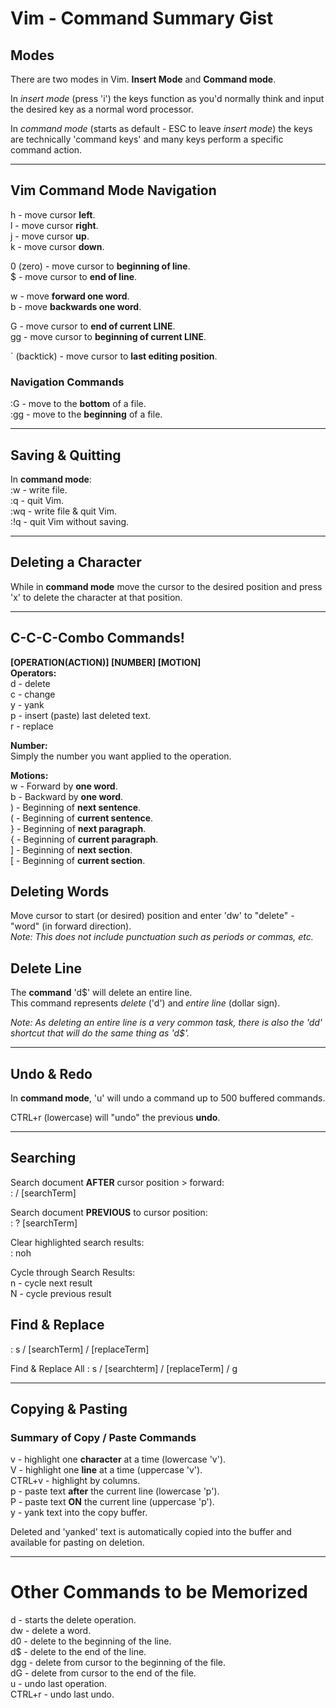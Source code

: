 # Vim - Command Summary Gist
## Modes
There are two modes in Vim. **Insert Mode** and **Command mode**.

In _insert mode_ (press 'i') the keys function as you'd normally think and input the desired key as a normal word processor.

In _command mode_ (starts as default - ESC to leave _insert mode_) the keys are technically 'command keys' and many keys perform a specific command action.

***

## Vim Command Mode Navigation
h - move cursor **left**.<br>
l - move cursor **right**.<br>
j - move cursor **up**.<br>
k - move cursor **down**.<br>

0 (zero) - move cursor to **beginning of line**.<br>
$ - move cursor to **end of line**.<br>

w - move **forward one word**.<br>
b - move **backwards one word**.<br>

G - move cursor to **end of current LINE**.<br>
gg - move cursor to **beginning of current LINE**.<br>

` (backtick) - move cursor to **last editing position**.

### Navigation Commands
:G - move to the **bottom** of a file.<br>
:gg - move to the **beginning** of a file.<br>

***

## Saving & Quitting
In **command mode**:<br>
:w - write file.<br>
:q - quit Vim.<br>
:wq - write file & quit Vim.<br>
:!q - quit Vim without saving.<br>

***

## Deleting a Character
While in **command mode** move the cursor to the desired position and press 'x' to delete the character at that position.

***

## C-C-C-Combo Commands!
**[OPERATION(ACTION)] [NUMBER] [MOTION]**<br>
**Operators:**<br>
d - delete<br>
c - change<br>
y - yank<br>
p - insert (paste) last deleted text.<br>
r - replace<br>

**Number:**<br>
Simply the number you want applied to the operation.

**Motions:**<br>
 w - Forward by **one word**.<br>
 b - Backward by **one word**.<br>
 ) - Beginning of **next sentence**.<br>
 ( - Beginning of **current sentence**.<br>
 } - Beginning of **next paragraph**.<br>
 { - Beginning of **current paragraph**.<br>
 ] - Beginning of **next section**.<br>
 [ - Beginning of **current section**.<br>

## Deleting Words
Move cursor to start (or desired) position and enter 'dw' to "delete" - "word" (in forward direction).<br>
_Note: This does not include punctuation such as periods or commas, etc._

## Delete Line
The **command** 'd$' will delete an entire line.<br>
This command represents _delete_ ('d') and _entire line_ (dollar sign).

_Note: As deleting an entire line is a very common task, there is also the 'dd' shortcut that will do the same thing as 'd$'._

***

## Undo & Redo
In **command mode**, 'u' will undo a command up to 500 buffered commands.<br>

CTRL+r (lowercase) will "undo" the previous **undo**.

***

## Searching
Search document **AFTER** cursor position > forward:<br>
: / [searchTerm]<br>

Search document **PREVIOUS** to cursor position:<br>
: ? [searchTerm]<br>

Clear highlighted search results:<br>
: noh<br>

Cycle through Search Results:<br>
n - cycle next result<br>
N - cycle previous result<br>

## Find & Replace
: s / [searchTerm] / [replaceTerm]<br>

Find & Replace All
: s / [searchterm] / [replaceTerm] / g

***

## Copying & Pasting
### Summary of Copy / Paste Commands
v - highlight one **character** at a time (lowercase 'v').<br>
V - highlight one **line** at a time (uppercase 'v').<br>
CTRL+v - highlight by columns.<br>
p - paste text **after** the current line (lowercase 'p').<br>
P - paste text **ON** the current line (uppercase 'p').<br>
y - yank text into the copy buffer.<br>

Deleted and 'yanked' text is automatically copied into the buffer and available for pasting on deletion.

***

# Other Commands to be Memorized
d - starts the delete operation.<br>
dw - delete a word.<br>
d0 - delete to the beginning of the line.<br>
d$ - delete to the end of the line.<br>
dgg - delete from cursor to the beginning of the file.<br>
dG - delete from cursor to the end of the file.<br>
u - undo last operation.<br>
CTRL+r - undo last undo.<br>